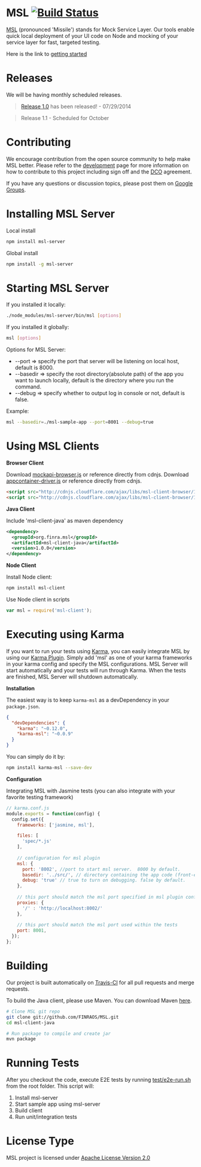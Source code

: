 MSL [![Build Status](https://secure.travis-ci.org/FINRAOS/MSL.png?branch=master)](http://travis-ci.org/FINRAOS/MSL)
===

[MSL](http://finraos.github.io/MSL/) (pronounced 'Missile') stands for Mock Service Layer. Our tools enable quick local deployment of your UI code on Node and mocking of your service layer for fast, targeted testing.

Here is the link to [getting started](http://finraos.github.io/MSL/gettingstarted.html)

Releases
========
We will be having monthly scheduled releases.
>[Release 1.0](https://github.com/FINRAOS/MSL/releases/tag/msl-client-java-1.0.0) has been released! - 07/29/2014

>Release 1.1 - Scheduled for October

Contributing
=============
We encourage contribution from the open source community to help make MSL better. Please refer to the [development](http://finraos.github.io/MSL/contribute.html) page for more information on how to contribute to this project including sign off and the [DCO](https://github.com/FINRAOS/MSL/blob/master/DCO) agreement.

If you have any questions or discussion topics, please post them on [Google Groups](https://groups.google.com/forum/#!forum/msl_os).

Installing MSL Server
======================
Local install
```bash
npm install msl-server
```

Global install
```bash
npm install -g msl-server
```

Starting MSL Server
=====================
If you installed it locally:
```bash
./node_modules/msl-server/bin/msl [options]
```

If you installed it globally:
```bash
msl [options]
```

Options for MSL Server:
* --port => specify the port that server will be listening on local host, default is 8000.
* --basedir => specify the root directory(absolute path) of the app you want to launch locally, default is the directory where you run the command.
* --debug => specify whether to output log in console or not, default is false.

Example:
```bash
msl --basedir=./msl-sample-app --port=8001 --debug=true
```

Using MSL Clients
==================
**Browser Client**

Download [mockapi-browser.js](http://cdnjs.cloudflare.com/ajax/libs/msl-client-browser/1.0.4/mockapi-browser.js) or reference directly from cdnjs.
Download [appcontainer-driver.js](http://cdnjs.cloudflare.com/ajax/libs/msl-client-browser/1.0.4/appcontainer-driver.js) or reference directly from cdnjs.
```html
<script src="http://cdnjs.cloudflare.com/ajax/libs/msl-client-browser/1.0.4/mockapi-browser.min.js"></script>
<script src="http://cdnjs.cloudflare.com/ajax/libs/msl-client-browser/1.0.4/appcontainer-driver.min.js"></script>
```

**Java Client**

Include 'msl-client-java' as maven dependency 
```xml
<dependency>
  <groupId>org.finra.msl</groupId>
  <artifactId>msl-client-java</artifactId>
  <version>1.0.0</version>
</dependency>
```

**Node Client**

Install Node client:
```bash
npm install msl-client
```
Use Node client in scripts
```js
var msl = require('msl-client');
```

Executing using Karma
======================
If you want to run your tests using [Karma](http://karma-runner.github.io/0.12/index.html), you can easily integrate MSL by using our [Karma Plugin](https://www.npmjs.org/package/karma-msl).  Simply add 'msl' as one of your karma frameworks in your karma config and specify the MSL configurations.  MSL Server will start automatically and your tests will run through Karma.  When the tests are finished, MSL Server will shutdown automatically. 

**Installation**

The easiest way is to keep `karma-msl` as a devDependency in your `package.json`.

```json
{
  "devDependencies": {
    "karma": "~0.12.0",
    "karma-msl": "~0.0.9"
  }
}
```

You can simply do it by:
```bash
npm install karma-msl --save-dev
```

**Configuration**

Integrating MSL with Jasmine tests (you can also integrate with your favorite testing framework)
```js
// karma.conf.js
module.exports = function(config) {
  config.set({
    frameworks: ['jasmine, msl'],

    files: [
      'spec/*.js'
    ],
    
    // configuration for msl plugin
    msl: {
      port: '8002', //port to start msl server.  8000 by default.
      basedir: '../src/', // directory containing the app code (front-end code under test).  current dir by default.
      debug: 'true' // true to turn on debugging. false by default.
    },
    
    // this port should match the msl port specified in msl plugin config
    proxies: {
      '/' : 'http://localhost:8002/'
    },
    
    // this port should match the msl port used within the tests
    port: 8001,
  });
};
```

Building
=========
Our project is built automatically on [Travis-CI](https://travis-ci.org/FINRAOS/MSL) for all pull requests and merge requests.

To build the Java client, please use Maven. You can download Maven [here](http://maven.apache.org/download.cgi).
```sh
# Clone MSL git repo
git clone git://github.com/FINRAOS/MSL.git
cd msl-client-java

# Run package to compile and create jar
mvn package
```

Running Tests
==============
After you checkout the code, execute E2E tests by running [test/e2e-run.sh](https://github.com/FINRAOS/MSL/blob/master/test/e2e-run.sh) from the root folder.  This script will:

1. Install msl-server
2. Start sample app using msl-server
3. Build client
4. Run unit/integration tests

License Type
=============
MSL project is licensed under [Apache License Version 2.0](http://www.apache.org/licenses/LICENSE-2.0)


